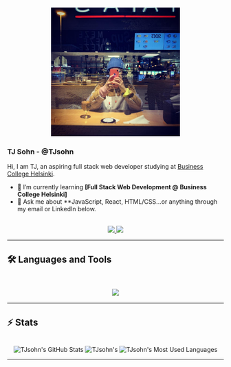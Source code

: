 <p align="center">
<img src="https://github.com/TJsohn/TJsohn/blob/main/github_profile2.jpg" width="300" alt="myself">
</p>

### TJ Sohn - @TJsohn

Hi, I am TJ, an aspiring full stack web developer studying at [Business College Helsinki](https://en.bc.fi/).

- 🌱 I’m currently learning **[Full Stack Web Development @ Business College Helsinki]**
- 💬 Ask me about **JavaScript, React, HTML/CSS...or anything through my email or LinkedIn below.

<br>

<div align="center">
  <a href="mailto:sohntaejeong@gmail.com">
    <img src="https://img.shields.io/badge/Gmail-333333?style=for-the-badge&logo=gmail&logoColor=red" />
  </a>
  <a href="https://www.linkedin.com/in/tjsohn/">
    <img src="https://img.shields.io/badge/LinkedIn-0077B5?style=for-the-badge&logo=linkedin&logoColor=white" />
  </a>
</div>

<hr>

## 🛠️ Languages and Tools

<br>

<p align="center">
  <img src="https://skillicons.dev/icons?i=react,html,css,js,php,git,figma" />
</p>

<hr>

## ⚡️ Stats

<br>

<div align=center>
  <img width=390 src="https://github-readme-stats.vercel.app/api?username=TJsohn&theme=transparent&count_private=true&show_icons=true&rank_icon=github&locale=en" alt="TJsohn's GitHub Stats" />
  <img width=390 src="https://github-readme-streak-stats.herokuapp.com/?user=TJsohn&theme=transparent&count_private=true&border_radius=10&locale=en" alt="TJsohn's" />
  <img width=325 src="https://github-readme-stats.vercel.app/api/top-langs?username=TJsohn&theme=transparent&layout=donut&hide=css&langs_count=8&border_radius=10&show_icons=true&locale=en" alt="TJsohn's Most Used Languages" />
</div>

<hr>
